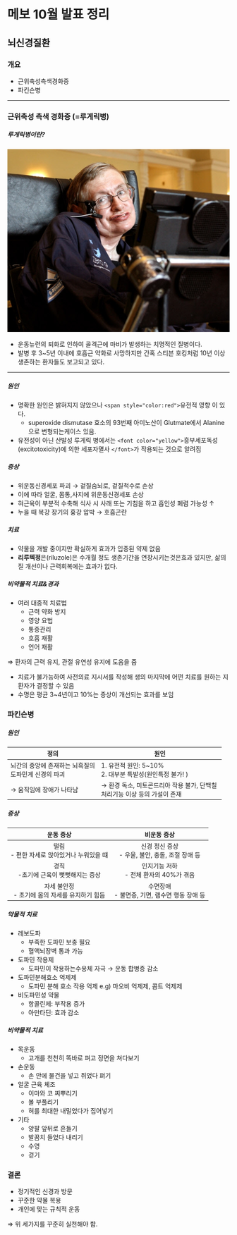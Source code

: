 # 메보 10월 발표 정리

## 뇌신경질환

### 개요

* 근위축성측색경화증
* 파킨슨병

---

### 근위축성 측색 경화증 (=루게릭병)

##### 루게릭병이란?

![1671109551326](image/2022-12-15-10월메보정리/1671109551326.png)

* 운동뉴런의 퇴화로 인하여 골격근에 마비가 발생하는 치명적인 질병이다.
* 발병 후 3~5년 이내에 호흡근 약화로 사망하지만 간혹 스티븐 호킹처럼 10년 이상 생존하는 환자들도 보고되고 있다.

---

##### 원인

* 명확한 원인은 밝혀지지 않았으나 `<span style="color:red">`유전적 영향 이 있다.
  - superoxide dismutase 효소의 93번째 아미노산이 Glutmate에서 Alanine으로 변형되는케이스 있음.
* 유전성이 아닌 산발성 루게릭 병에서는 `<font color="yellow">`흥부세포독성(excitotoxicity)에 의한 세포자멸사 `</font>`가 작용되는 것으로 알려짐

##### 증상

* 위운동신경세포 파괴 $\rightarrow$ 겉질숨뇌로, 겉질척수로 손상
* 이에 따라 얼굴, 몸통,사지에 위운동신경세포 손상
* 혀근육이 부분적 수축해 식사 시 사래 또는 기침을 하고 흡인성 폐렴 가능성 $\uparrow$
* 누을 때 복강 장기의 흉강 압박 $\rightarrow$ 호흡곤란

##### 치료

* 약물을 개발 중이지만 확실하게 효과가 입증된 약제 없음
* **리루텍정**은(riluzole)은 수개월 정도 생존기간을 연장시키는것은효과 있지만, 삶의 질 개선이나 근력회복에는 효과가 없다.

##### 비약물적 치료&경과

* 여러 대중적 치료법
  * 근력 약화 방지
  * 영양 요법
  * 통증관리
  * 호흡 재활
  * 언어 재활

$\Rightarrow$ 환자의 근력 유지, 관절 유연성 유지에 도움을 줌

* 치료가 불가능하여 사전의료 지시서를 작성해 생의 마지막에 어떤 치료를 원하는 지 환자가 결정할 수 있음
* 수명은 평균 3~4년이고 10%는 증상이 개선되는 효과를 보임

### 파킨슨병

##### 원인

| 정의                                                      | 원인                                                                                            |
| --------------------------------------------------------- | ----------------------------------------------------------------------------------------------- |
| 뇌간의 중앙에 존재하는 뇌흑질의<br />도파민계 신경의 파괴 | 1. 유전적 원인: 5~10%<br />2. 대부분 특발성(원인특정 불가! )                                    |
| $\rightarrow$ 움직임에 장애가 나타남                    | $\rightarrow$ 환경 독소, 미토콘드리아 작용 불가, 단백칠 <br />처리기능 이상 등의 가설이 존재 |

##### 증상

|                      운동 증상                      |                     비운동 증상                     |
| :-------------------------------------------------: | :--------------------------------------------------: |
|   떨림<br />- 편한 자세로 앉아있거나 누워있을 떄   | 신경 정신 증상<br />- 우울, 불안, 충돌, 조절 장애 등 |
|      경직<br />-초기에 근육이 뻣뻣해지는 증상      |     인지기능 저하<br />- 전체 환자의 40%가 겪음     |
| 자세 불안정<br />- 초기에 몸의 자세를 유지하기 힘듬 |  수면장애<br />- 불면증, 기면, 램수면 행동 장애 등  |

##### 약물적 치료

* 레보도파
  * 부족한 도파민 보충 필요
  * 혈액뇌장벽 통과 가능
* 도파민 작용제
  * 도파민이 작용하는수용체 자극 $\rightarrow$ 운동 합병증 감소
* 도파민분해효소 억제제
  * 도파민 분해 효소 작용 억제
    e.g) 마오비 억제제, 콤트 억제제
* 비도파민성 약물
  * 항콜린제: 부작용 증가
  * 아만타딘: 효과 감소

##### 비약물적 치료

* 목운동
  * 고개를 천천히 똑바로 펴고 정면을 쳐다보기
* 손운동
  * 손 안에 물건을 넣고 쥐었다 펴기
* 얼굴 근육 체조
  * 이마와 코 찌뿌리기
  * 볼 부풀리기
  * 혀를 최대한 내밀었다가 집어넣기
* 기타
  * 양팔 앞뒤로 흔들기
  * 발꿈치 들었다 내리기
  * 수영
  * 걷기

### 결론

* 정기적인 신경과 방문
* 꾸준한 약물 복용
* 개인에 맞는 규칙적 운동

$\Rightarrow$ 위 세가지를 꾸준히 실천해야 함.
